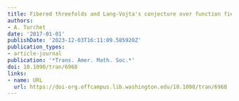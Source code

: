 ```yaml
---
title: Fibered threefolds and Lang-Vojta's conjecture over function fields
authors:
- A. Turchet
date: '2017-01-01'
publishDate: '2023-12-03T16:11:09.585920Z'
publication_types:
- article-journal
publication: '*Trans. Amer. Math. Soc.*'
doi: 10.1090/tran/6968
links:
- name: URL
  url: https://doi-org.offcampus.lib.washington.edu/10.1090/tran/6968
---
```

